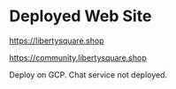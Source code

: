 # Deployed Web Site
https://libertysquare.shop

https://community.libertysquare.shop

Deploy on GCP.
Chat service not deployed.
